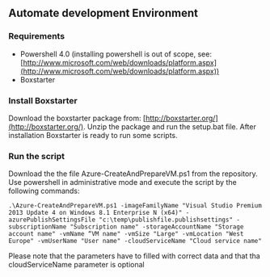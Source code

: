 ## Automate development Environment ##


### Requirements ###

- Powershell 4.0 (installing powershell is out of scope, see: [http://www.microsoft.com/web/downloads/platform.aspx](http://www.microsoft.com/web/downloads/platform.aspx))
- Boxstarter

### Install Boxstarter ###
Download the boxstarter package from: [http://boxstarter.org/](http://boxstarter.org/). Unzip the package and run the setup.bat file. After installation Boxstarter is ready to run some scripts.

### Run the script ###
Download the the file Azure-CreateAndPrepareVM.ps1 from the repository. Use powershell in administrative mode and execute the script by the following commands:

    .\Azure-CreateAndPrepareVM.ps1 -imageFamilyName "Visual Studio Premium 2013 Update 4 on Windows 8.1 Enterprise N (x64)" -azurePublishSettingsFile "c:\temp\publishfile.publishsettings" -subscriptionName "Subscription name" -storageAccountName "Storage account name" -vmName “VM name" -vmSize "Large" -vmLocation "West Europe" -vmUserName "User name" -cloudServiceName "Cloud service name"

Please note that the parameters have to filled with correct data and that tha cloudServiceName parameter is optional